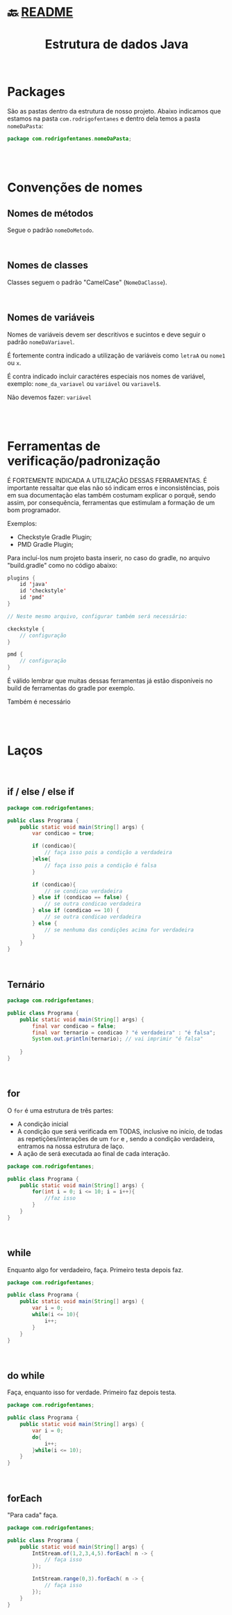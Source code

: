 # :back: [README](../../../README.md#programming-languages)

<h1 align="center">
   Estrutura de dados Java
</h1>

<br>

# Packages
São as pastas dentro da estrutura de nosso projeto. Abaixo indicamos que estamos na pasta `com.rodrigofentanes` e dentro dela temos a pasta `nomeDaPasta`:

```java
package com.rodrigofentanes.nomeDaPasta;
```

<br>
<br>

# Convenções de nomes

## Nomes de métodos
Segue o padrão `nomeDoMetodo`.

<br>

## Nomes de classes
Classes seguem o padrão "CamelCase" (`NomeDaClasse`).

<br>

## Nomes de variáveis
Nomes de variáveis devem ser descritivos e sucintos e deve seguir o padrão `nomeDaVariavel`. 

É fortemente contra indicado a utilização de variáveis como `letraA` ou `nome1` ou `x`.

É contra indicado incluir caractéres especiais nos nomes de variável, exemplo: `nome_da_variavel` ou `variável` ou `variavel$`.

Não devemos fazer: `variável`

<br>
<br>

# Ferramentas de verificação/padronização
É FORTEMENTE INDICADA A UTILIZAÇÃO DESSAS FERRAMENTAS. É importante ressaltar que elas não só indicam erros e inconsistências, pois em sua documentação elas também costumam explicar o porquê, sendo assim, por consequência, ferramentas que estimulam a formação de um bom programador.

Exemplos:
-   Checkstyle Gradle Plugin;
-   PMD Gradle Plugin;

Para incluí-los num projeto basta inserir, no caso do gradle, no arquivo "build.gradle" como no código abaixo:

```java
plugins {
    id 'java'
    id 'checkstyle'
    id 'pmd'
}

// Neste mesmo arquivo, configurar também será necessário:

ckeckstyle {
    // configuração
}

pmd {
    // configuração
}
```

É válido lembrar que muitas dessas ferramentas já estão disponíveis no build de ferramentas do gradle por exemplo.

Também é necessário

<br>
<br>

# Laços

<br>

## if / else / else if
```java
package com.rodrigofentanes;

public class Programa {
    public static void main(String[] args) {
        var condicao = true;

        if (condicao){
            // faça isso pois a condição a verdadeira
        }else{
            // faça isso pois a condição é falsa
        }

        if (condicao){
            // se condicao verdadeira
        } else if (condicao == false) {
            // se outra condicao verdadeira
        } else if (condicao == 10) {
            // se outra condicao verdadeira
        } else {
            // se nenhuma das condições acima for verdadeira
        }
    }
}
```

<br>

## Ternário
```java
package com.rodrigofentanes;

public class Programa {
    public static void main(String[] args) {
        final var condicao = false;
        final var ternario = condicao ? "é verdadeira" : "é falsa";
        System.out.println(ternario); // vai imprimir "é falsa"
        
    }
}
```

<br>

## for
O `for` é uma estrutura de três partes:
-   A condição inicial
-   A condição que será verificada em TODAS, inclusive no início, de todas as repetições/interações de um `for` e , sendo a condição verdadeira, entramos na nossa estrutura de laço.
-   A ação de será executada ao final de cada interação.

```java
package com.rodrigofentanes;

public class Programa {
    public static void main(String[] args) {
        for(int i = 0; i <= 10; i = i++){
            //faz isso
        }
    }
}
```

<br>

## while
Enquanto algo for verdadeiro, faça. Primeiro testa depois faz.

```java
package com.rodrigofentanes;

public class Programa {
    public static void main(String[] args) {
        var i = 0;
        while(i <= 10){
            i++;
        }
    }
}
```

<br>

## do while
Faça, enquanto isso for verdade. Primeiro faz depois testa.

```java
package com.rodrigofentanes;

public class Programa {
    public static void main(String[] args) {
        var i = 0;
        do{
            i++;
        }while(i <= 10);
    }
}
```

<br>

## forEach
"Para cada" faça.

```java
package com.rodrigofentanes;

public class Programa {
    public static void main(String[] args) {
        IntStream.of(1,2,3,4,5).forEach( n -> {
            // faça isso
        });

        IntStream.range(0,3).forEach( n -> {
            // faça isso
        });
    }
}
```

<br>
<br>